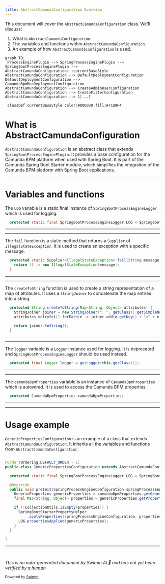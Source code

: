 ```yaml
---
title: AbstractCamundaConfiguration Overview
---
```

This document will cover the `AbstractCamundaConfiguration` class. We'll discuss:

1. What is `AbstractCamundaConfiguration`.
2. The variables and functions within `AbstractCamundaConfiguration`.
3. An example of how `AbstractCamundaConfiguration` is used.

```mermaid
graph TD;
 ProcessEnginePlugin --> SpringProcessEnginePlugin --> SpringBootProcessEnginePlugin --> AbstractCamundaConfiguration:::currentBaseStyle
AbstractCamundaConfiguration --> DefaultDeploymentConfiguration
DefaultDeploymentConfiguration --> CamundaBpmRunDeploymentConfiguration
AbstractCamundaConfiguration --> CreateAdminUserConfiguration
AbstractCamundaConfiguration --> CreateFilterConfiguration
AbstractCamundaConfiguration --> 1[...]

 classDef currentBaseStyle color:#000000,fill:#7CB9F4
```

# What is AbstractCamundaConfiguration

`AbstractCamundaConfiguration` is an abstract class that extends `SpringBootProcessEnginePlugin`. It provides a base configuration for the Camunda BPM platform when used with Spring Boot. It is part of the Camunda Spring Boot Starter module, which simplifies the integration of the Camunda BPM platform with Spring Boot applications.

<SwmSnippet path="/spring-boot-starter/starter/src/main/java/org/camunda/bpm/spring/boot/starter/configuration/impl/AbstractCamundaConfiguration.java" line="36">

---

# Variables and functions

The `LOG` variable is a static final instance of `SpringBootProcessEngineLogger` which is used for logging.

```java
  protected static final SpringBootProcessEngineLogger LOG = SpringBootProcessEngineLogger.LOG;
```

---

</SwmSnippet>

<SwmSnippet path="/spring-boot-starter/starter/src/main/java/org/camunda/bpm/spring/boot/starter/configuration/impl/AbstractCamundaConfiguration.java" line="38">

---

The `fail` function is a static method that returns a `Supplier` of `IllegalStateException`. It is used to create an exception with a specific message.

```java
  protected static Supplier<IllegalStateException> fail(String message) {
    return () -> new IllegalStateException(message);
  }
```

---

</SwmSnippet>

<SwmSnippet path="/spring-boot-starter/starter/src/main/java/org/camunda/bpm/spring/boot/starter/configuration/impl/AbstractCamundaConfiguration.java" line="42">

---

The `createToString` function is used to create a string representation of a map of attributes. It uses a `StringJoiner` to concatenate the map entries into a string.

```java
  protected String createToString(Map<String, Object> attributes) {
    StringJoiner joiner = new StringJoiner(", ", getClass().getSimpleName() + "[", "]");
    attributes.entrySet().forEach(e -> joiner.add(e.getKey() + "=" + e.getValue()));

    return joiner.toString();
  }
```

---

</SwmSnippet>

<SwmSnippet path="/spring-boot-starter/starter/src/main/java/org/camunda/bpm/spring/boot/starter/configuration/impl/AbstractCamundaConfiguration.java" line="53">

---

The `logger` variable is a `Logger` instance used for logging. It is deprecated and `SpringBootProcessEngineLogger` should be used instead.

```java
  protected final Logger logger = getLogger(this.getClass());
```

---

</SwmSnippet>

<SwmSnippet path="/spring-boot-starter/starter/src/main/java/org/camunda/bpm/spring/boot/starter/configuration/impl/AbstractCamundaConfiguration.java" line="56">

---

The `camundaBpmProperties` variable is an instance of `CamundaBpmProperties` which is autowired. It is used to access the Camunda BPM properties.

```java
  protected CamundaBpmProperties camundaBpmProperties;
```

---

</SwmSnippet>

<SwmSnippet path="/spring-boot-starter/starter/src/main/java/org/camunda/bpm/spring/boot/starter/configuration/impl/GenericPropertiesConfiguration.java" line="34">

---

# Usage example

`GenericPropertiesConfiguration` is an example of a class that extends `AbstractCamundaConfiguration`. It inherits all the variables and functions from `AbstractCamundaConfiguration`.

```java

@Order(Ordering.DEFAULT_ORDER - 1)
public class GenericPropertiesConfiguration extends AbstractCamundaConfiguration {

  protected static final SpringBootProcessEngineLogger LOG = SpringBootProcessEngineLogger.LOG;

  @Override
  public void preInit(SpringProcessEngineConfiguration springProcessEngineConfiguration) {
    GenericProperties genericProperties = camundaBpmProperties.getGenericProperties();
    final Map<String, Object> properties = genericProperties.getProperties();

    if (!CollectionUtils.isEmpty(properties)) {
      SpringBootStarterPropertyHelper
          .applyProperties(springProcessEngineConfiguration, properties, genericProperties.isIgnoreUnknownFields());
      LOG.propertiesApplied(genericProperties);
    }
  }

}

```

---

</SwmSnippet>

&nbsp;

*This is an auto-generated document by Swimm AI 🌊 and has not yet been verified by a human*

<SwmMeta version="3.0.0" repo-id="Z2l0aHViJTNBJTNBQ2l0aS1jYW11bmRhJTNBJTNBZ2lsYWRuYXZvdA==" repo-name="Citi-camunda" doc-type="general-class"><sup>Powered by [Swimm](/)</sup></SwmMeta>
